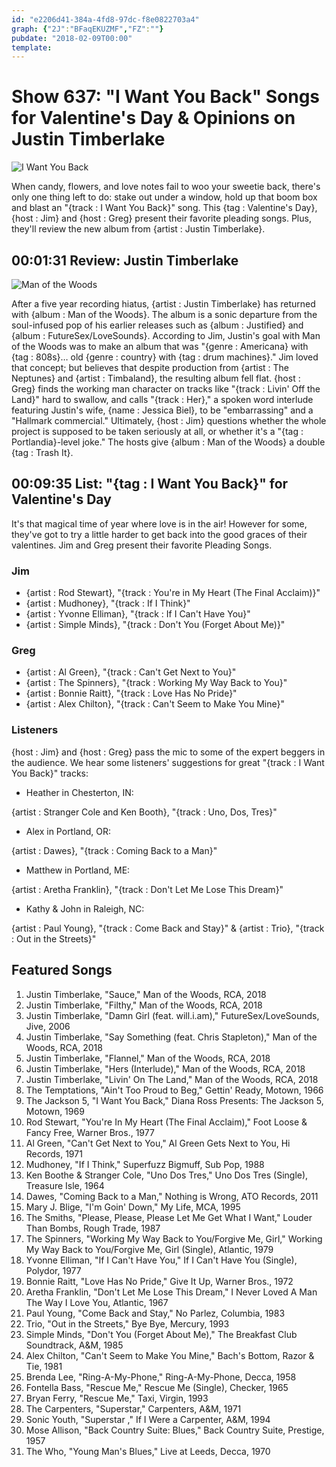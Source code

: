 ```yaml
---
id: "e2206d41-384a-4fd8-97dc-f8e0822703a4"
graph: {"2J":"BFaqEKUZMF","FZ":""}
pubdate: "2018-02-09T00:00"
template: 
---
```






# Show 637: "I Want You Back" Songs for Valentine's Day & Opinions on Justin Timberlake

![I Want You Back](https://static.soundopinions.org/images/2018/iwantyouback.jpg)

When candy, flowers, and love notes fail to woo your sweetie back, there's only one thing left to do: stake out under a window, hold up that boom box and blast an "{track : I Want You Back}" song. This {tag : Valentine's Day}, {host : Jim} and {host : Greg} present their favorite pleading songs. Plus, they'll review the new album from {artist : Justin Timberlake}.



## 00:01:31 Review: Justin Timberlake

![Man of the Woods](https://static.soundopinions.org/assets/637/2J0.jpg)

After a five year recording hiatus, {artist : Justin Timberlake} has returned with {album : Man of the Woods}. The album is a sonic departure from the soul-infused pop of his earlier releases such as {album : Justified} and {album : FutureSex/LoveSounds}. According to Jim, Justin's goal with Man of the Woods was to make an album that was "{genre : Americana} with {tag : 808s}… old {genre : country} with {tag : drum machines}." Jim loved that concept; but believes that despite production from {artist : The Neptunes} and {artist : Timbaland}, the resulting album fell flat. {host : Greg} finds the working man character on tracks like "{track : Livin' Off the Land}" hard to swallow, and calls "{track : Her}," a spoken word interlude featuring Justin's wife, {name : Jessica Biel}, to be "embarrassing" and a "Hallmark commercial." Ultimately, {host : Jim} questions whether the whole project is supposed to be taken seriously at all, or whether it's a "{tag : Portlandia}-level joke." The hosts give {album : Man of the Woods} a double {tag : Trash It}.



## 00:09:35 List: "{tag : I Want You Back}" for Valentine's Day

It's that magical time of year where love is in the air! However for some, they've got to try a little harder to get back into the good graces of their valentines. Jim and Greg present their favorite Pleading Songs.


### Jim

- {artist : Rod Stewart}, "{track : You're in My Heart (The Final Acclaim)}"
- {artist : Mudhoney}, "{track : If I Think}"
- {artist : Yvonne Elliman}, "{track : If I Can't Have You}"
- {artist : Simple Minds}, "{track : Don't You (Forget About Me)}"


### Greg

- {artist : Al Green}, "{track : Can't Get Next to You}"
- {artist : The Spinners}, "{track : Working My Way Back to You}"
- {artist : Bonnie Raitt}, "{track : Love Has No Pride}"
- {artist : Alex Chilton}, "{track : Can't Seem to Make You Mine}"


### Listeners

{host : Jim} and {host : Greg} pass the mic to some of the expert beggers in the audience. We hear some listeners' suggestions for great "{track : I Want You Back}" tracks:

- Heather in Chesterton, IN:

{artist : Stranger Cole and Ken Booth}, "{track : Uno, Dos, Tres}"

- Alex in Portland, OR:

{artist : Dawes}, "{track : Coming Back to a Man}"

- Matthew in Portland, ME:

{artist : Aretha Franklin}, "{track : Don't Let Me Lose This Dream}"

- Kathy & John in Raleigh, NC:

{artist : Paul Young}, "{track : Come Back and Stay}" & {artist : Trio}, "{track : Out in the Streets}"



## Featured Songs

1. Justin Timberlake, "Sauce," Man of the Woods, RCA, 2018
2. Justin Timberlake, "Filthy," Man of the Woods, RCA, 2018
3. Justin Timberlake, "Damn Girl (feat. will.i.am)," FutureSex/LoveSounds, Jive, 2006
4. Justin Timberlake, "Say Something (feat. Chris Stapleton)," Man of the Woods, RCA, 2018
5. Justin Timberlake, "Flannel," Man of the Woods, RCA, 2018
6. Justin Timberlake, "Hers (Interlude)," Man of the Woods, RCA, 2018
7. Justin Timberlake, "Livin' On The Land," Man of the Woods, RCA, 2018
8. The Temptations, "Ain't Too Proud to Beg," Gettin' Ready, Motown, 1966
9. The Jackson 5, "I Want You Back," Diana Ross Presents: The Jackson 5, Motown, 1969
10. Rod Stewart, "You're In My Heart (The Final Acclaim)," Foot Loose & Fancy Free, Warner Bros., 1977
11. Al Green, "Can't Get Next to You," Al Green Gets Next to You, Hi Records, 1971
12. Mudhoney, "If I Think," Superfuzz Bigmuff, Sub Pop, 1988
13. Ken Boothe & Stranger Cole, "Uno Dos Tres," Uno Dos Tres (Single), Treasure Isle, 1964
14. Dawes, "Coming Back to a Man," Nothing is Wrong, ATO Records, 2011
15. Mary J. Blige, "I'm Goin' Down," My Life, MCA, 1995
16. The Smiths, "Please, Please, Please Let Me Get What I Want," Louder Than Bombs, Rough Trade, 1987
17. The Spinners, "Working My Way Back to You/Forgive Me, Girl," Working My Way Back to You/Forgive Me, Girl (Single), Atlantic, 1979
18. Yvonne Elliman, "If I Can't Have You," If I Can't Have You (Single), Polydor, 1977
19. Bonnie Raitt, "Love Has No Pride," Give It Up, Warner Bros., 1972
20. Aretha Franklin, "Don't Let Me Lose This Dream," I Never Loved A Man The Way I Love You, Atlantic, 1967
21. Paul Young, "Come Back and Stay," No Parlez, Columbia, 1983
22. Trio, "Out in the Streets," Bye Bye, Mercury, 1993
23. Simple Minds, "Don't You (Forget About Me)," The Breakfast Club Soundtrack, A&M, 1985
24. Alex Chilton, "Can't Seem to Make You Mine," Bach's Bottom, Razor & Tie, 1981
25. Brenda Lee, "Ring-A-My-Phone," Ring-A-My-Phone, Decca, 1958
26. Fontella Bass, "Rescue Me," Rescue Me (Single), Checker, 1965
27. Bryan Ferry, "Rescue Me," Taxi, Virgin, 1993
28. The Carpenters, "Superstar," Carpenters, A&M, 1971
29. Sonic Youth, "Superstar ," If I Were a Carpenter, A&M, 1994
30. Mose Allison, "Back Country Suite: Blues," Back Country Suite, Prestige, 1957
31. The Who, "Young Man's Blues," Live at Leeds, Decca, 1970